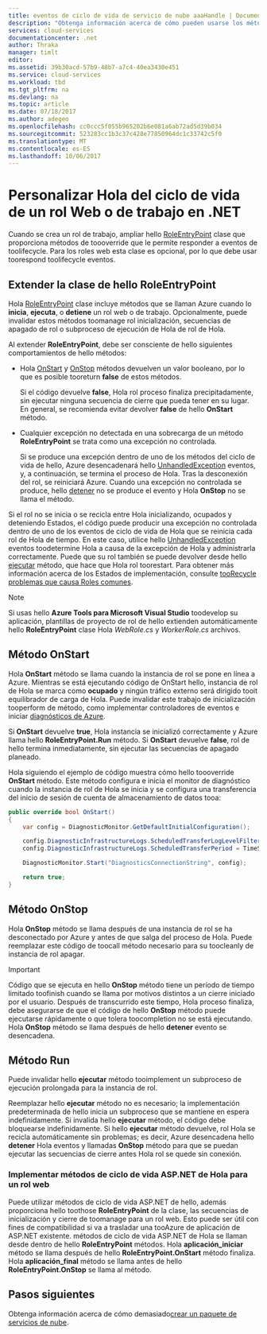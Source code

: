 ```yaml
---
title: eventos de ciclo de vida de servicio de nube aaaHandle | Documentos de Microsoft
description: "Obtenga información acerca de cómo pueden usarse los métodos del ciclo de vida de Hola de un rol de servicio de nube en .NET"
services: cloud-services
documentationcenter: .net
author: Thraka
manager: timlt
editor: 
ms.assetid: 39b30acd-57b9-48b7-a7c4-40ea3430e451
ms.service: cloud-services
ms.workload: tbd
ms.tgt_pltfrm: na
ms.devlang: na
ms.topic: article
ms.date: 07/18/2017
ms.author: adegeo
ms.openlocfilehash: cc0ccc5f055b965202b6e081a6ab72ad5d39b034
ms.sourcegitcommit: 523283cc1b3c37c428e77850964dc1c33742c5f0
ms.translationtype: MT
ms.contentlocale: es-ES
ms.lasthandoff: 10/06/2017
---
```

# <a name="customize-hello-lifecycle-of-a-web-or-worker-role-in-net"></a>Personalizar Hola del ciclo de vida de un rol Web o de trabajo en .NET
Cuando se crea un rol de trabajo, ampliar hello [RoleEntryPoint](https://msdn.microsoft.com/library/azure/microsoft.windowsazure.serviceruntime.roleentrypoint.aspx) clase que proporciona métodos de toooverride que le permite responder a eventos de toolifecycle. Para los roles web esta clase es opcional, por lo que debe usar toorespond toolifecycle eventos.

## <a name="extend-hello-roleentrypoint-class"></a>Extender la clase de hello RoleEntryPoint
Hola [RoleEntryPoint](https://msdn.microsoft.com/library/azure/microsoft.windowsazure.serviceruntime.roleentrypoint.aspx) clase incluye métodos que se llaman Azure cuando lo **inicia**, **ejecuta**, o **detiene** un rol web o de trabajo. Opcionalmente, puede invalidar estos métodos toomanage rol inicialización, secuencias de apagado de rol o subproceso de ejecución de Hola de rol de Hola. 

Al extender **RoleEntryPoint**, debe ser consciente de hello siguientes comportamientos de hello métodos:

* Hola [OnStart](https://msdn.microsoft.com/library/azure/microsoft.windowsazure.serviceruntime.roleentrypoint.onstart.aspx) y [OnStop](https://msdn.microsoft.com/library/azure/microsoft.windowsazure.serviceruntime.roleentrypoint.onstop.aspx) métodos devuelven un valor booleano, por lo que es posible tooreturn **false** de estos métodos.
  
   Si el código devuelve **false**, Hola rol proceso finaliza precipitadamente, sin ejecutar ninguna secuencia de cierre que pueda tener en su lugar. En general, se recomienda evitar devolver **false** de hello **OnStart** método.
* Cualquier excepción no detectada en una sobrecarga de un método **RoleEntryPoint** se trata como una excepción no controlada.
  
   Si se produce una excepción dentro de uno de los métodos del ciclo de vida de hello, Azure desencadenará hello [UnhandledException](https://msdn.microsoft.com/library/system.appdomain.unhandledexception.aspx) eventos, y, a continuación, se termina el proceso de Hola. Tras la desconexión del rol, se reiniciará Azure. Cuando una excepción no controlada se produce, hello [detener](https://msdn.microsoft.com/library/azure/microsoft.windowsazure.serviceruntime.roleenvironment.stopping.aspx) no se produce el evento y Hola **OnStop** no se llama el método.

Si el rol no se inicia o se recicla entre Hola inicializando, ocupados y deteniendo Estados, el código puede producir una excepción no controlada dentro de uno de los eventos de ciclo de vida de Hola que se reinicia cada rol de Hola de tiempo. En este caso, utilice hello [UnhandledException](https://msdn.microsoft.com/library/system.appdomain.unhandledexception.aspx) eventos toodetermine Hola a causa de la excepción de Hola y administrarla correctamente. Puede que su rol también se puede devolver desde hello [ejecutar](https://msdn.microsoft.com/library/azure/microsoft.windowsazure.serviceruntime.roleentrypoint.run.aspx) método, que hace que Hola rol toorestart. Para obtener más información acerca de los Estados de implementación, consulte [tooRecycle problemas que causa Roles comunes](cloud-services-troubleshoot-common-issues-which-cause-roles-recycle.md).

> [!NOTE]
> Si usas hello **Azure Tools para Microsoft Visual Studio** toodevelop su aplicación, plantillas de proyecto de rol de hello extienden automáticamente hello **RoleEntryPoint** clase Hola *WebRole.cs* y *WorkerRole.cs* archivos.
> 
> 

## <a name="onstart-method"></a>Método OnStart
Hola **OnStart** método se llama cuando la instancia de rol se pone en línea a Azure. Mientras se está ejecutando código de OnStart hello, instancia de rol de Hola se marca como **ocupado** y ningún tráfico externo será dirigido tooit equilibrador de carga de Hola. Puede invalidar este trabajo de inicialización tooperform de método, como implementar controladores de eventos e iniciar [diagnósticos de Azure](cloud-services-how-to-monitor.md).

Si **OnStart** devuelve **true**, Hola instancia se inicializó correctamente y Azure llama hello **RoleEntryPoint.Run** método. Si **OnStart** devuelve **false**, rol de hello termina inmediatamente, sin ejecutar las secuencias de apagado planeado.

Hola siguiendo el ejemplo de código muestra cómo hello toooverride **OnStart** método. Este método configura e inicia el monitor de diagnóstico cuando la instancia de rol de Hola se inicia y se configura una transferencia del inicio de sesión de cuenta de almacenamiento de datos tooa:

```csharp
public override bool OnStart()
{
    var config = DiagnosticMonitor.GetDefaultInitialConfiguration();

    config.DiagnosticInfrastructureLogs.ScheduledTransferLogLevelFilter = LogLevel.Error;
    config.DiagnosticInfrastructureLogs.ScheduledTransferPeriod = TimeSpan.FromMinutes(5);

    DiagnosticMonitor.Start("DiagnosticsConnectionString", config);

    return true;
}
```

## <a name="onstop-method"></a>Método OnStop
Hola **OnStop** método se llama después de una instancia de rol se ha desconectado por Azure y antes de que salga del proceso de Hola. Puede reemplazar este código de toocall método necesario para su toocleanly de instancia de rol apagar.

> [!IMPORTANT]
> Código que se ejecuta en hello **OnStop** método tiene un período de tiempo limitado toofinish cuando se llama por motivos distintos a un cierre iniciado por el usuario. Después de transcurrido este tiempo, Hola proceso finaliza, debe asegurarse de que el código de hello **OnStop** método puede ejecutarse rápidamente o que tolera toocompletion no se está ejecutando. Hola **OnStop** método se llama después de hello **detener** evento se desencadena.
> 
> 

## <a name="run-method"></a>Método Run
Puede invalidar hello **ejecutar** método tooimplement un subproceso de ejecución prolongada para la instancia de rol.

Reemplazar hello **ejecutar** método no es necesario; la implementación predeterminada de hello inicia un subproceso que se mantiene en espera indefinidamente. Si invalida hello **ejecutar** método, el código debe bloquearse indefinidamente. Si hello **ejecutar** método devuelve, rol Hola se recicla automáticamente sin problemas; es decir, Azure desencadena hello **detener** Hola eventos y llamadas **OnStop** método para que se puedan ejecutar las secuencias de cierre antes Hola rol se quede sin conexión.

### <a name="implementing-hello-aspnet-lifecycle-methods-for-a-web-role"></a>Implementar métodos de ciclo de vida ASP.NET de Hola para un rol web
Puede utilizar métodos de ciclo de vida ASP.NET de hello, además proporciona hello toothose **RoleEntryPoint** de la clase, las secuencias de inicialización y cierre de toomanage para un rol web. Esto puede ser útil con fines de compatibilidad si va a trasladar una tooAzure de aplicación de ASP.NET existente. métodos de ciclo de vida ASP.NET de Hola se llaman desde dentro de hello **RoleEntryPoint** métodos. Hola **aplicación\_iniciar** método se llama después de hello **RoleEntryPoint.OnStart** método finaliza. Hola **aplicación\_final** método se llama antes de hello **RoleEntryPoint.OnStop** se llama al método.

## <a name="next-steps"></a>Pasos siguientes
Obtenga información acerca de cómo demasiado[crear un paquete de servicios de nube](cloud-services-model-and-package.md).

